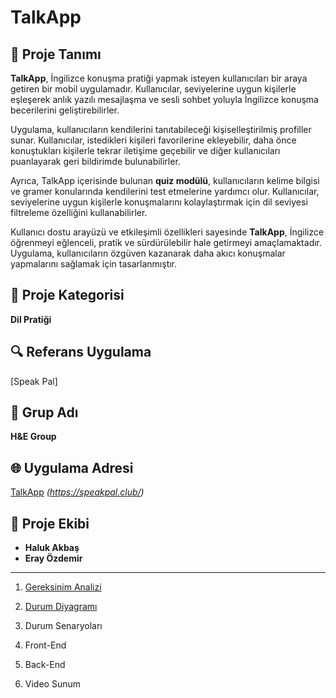# TalkApp

## 📌 Proje Tanımı
**TalkApp**, İngilizce konuşma pratiği yapmak isteyen kullanıcıları bir araya getiren bir mobil uygulamadır. Kullanıcılar, seviyelerine uygun kişilerle eşleşerek anlık yazılı mesajlaşma ve sesli sohbet yoluyla İngilizce konuşma becerilerini geliştirebilirler.  

Uygulama, kullanıcıların kendilerini tanıtabileceği kişiselleştirilmiş profiller sunar. Kullanıcılar, istedikleri kişileri favorilerine ekleyebilir, daha önce konuştukları kişilerle tekrar iletişime geçebilir ve diğer kullanıcıları puanlayarak geri bildirimde bulunabilirler.  

Ayrıca, TalkApp içerisinde bulunan **quiz modülü**, kullanıcıların kelime bilgisi ve gramer konularında kendilerini test etmelerine yardımcı olur. Kullanıcılar, seviyelerine uygun kişilerle konuşmalarını kolaylaştırmak için dil seviyesi filtreleme özelliğini kullanabilirler.  

Kullanıcı dostu arayüzü ve etkileşimli özellikleri sayesinde **TalkApp**, İngilizce öğrenmeyi eğlenceli, pratik ve sürdürülebilir hale getirmeyi amaçlamaktadır. Uygulama, kullanıcıların özgüven kazanarak daha akıcı konuşmalar yapmalarını sağlamak için tasarlanmıştır.  

## 📂 Proje Kategorisi
**Dil Pratiği**

## 🔍 Referans Uygulama
[Speak Pal]

## 🌟 Grup Adı  
**H&E Group**

## 🌐 Uygulama Adresi  
[TalkApp](#) *(https://speakpal.club/)*  

## 👥 Proje Ekibi  
- **Haluk Akbaş**  
- **Eray Özdemir**

-------------------------------------------------------------------------

1. [Gereksinim Analizi](Gereksinimler.md)

2. [Durum Diyagramı](https://github.com/halukakbash/TalkApp/blob/main/Durum-Diyagram%C4%B1.png)

3. Durum Senaryoları

4. Front-End

5. Back-End

6. Video Sunum



